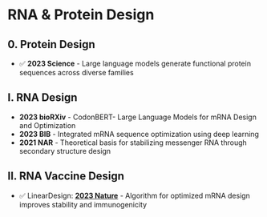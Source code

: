 # RNA & Protein Design

## 0. Protein Design

* &#x20;✅ **2023 Science** - Large language models generate functional protein sequences across diverse families

## I. RNA Design&#x20;

* **2023 bioRXiv** - CodonBERT- Large Language Models for mRNA Design and Optimization
* **2023 BIB** - Integrated mRNA sequence optimization using deep learning
* **2021 NAR** - Theoretical basis for stabilizing messenger RNA through secondary structure design

## II. RNA Vaccine Design

* &#x20;✅ LinearDesign: [**2023 Nature**](https://www.nature.com/articles/s41586-023-06127-z) - Algorithm for optimized mRNA design improves stability and immunogenicity
